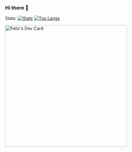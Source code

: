 ### Hi there 👋

<!--
**fjshomeplate/fjshomeplate** is a ✨ _special_ ✨ repository because its `README.md` (this file) appears on your GitHub profile.

Here are some ideas to get you started:

- 🔭 I’m currently working on ...
- 🌱 I’m currently learning ...
- 👯 I’m looking to collaborate on ...
- 🤔 I’m looking for help with ...
- 💬 Ask me about ...
- 📫 How to reach me: ...
- 😄 Pronouns: ...
- ⚡ Fun fact: ...
-->

Stats:
[![Stats](https://github-readme-stats.vercel.app/api?username=fjshomeplate)](https://github.com/anuraghazra/github-readme-stats)
[![Top Langs](https://github-readme-stats.vercel.app/api/top-langs/?username=fjshomeplate)](https://github.com/anuraghazra/github-readme-stats)

<a href="https://app.daily.dev/fjshomeplate"><img src="https://api.daily.dev/devcards/6903155af25a4912a635413f889ac5b7.png?r=b0s" width="400" alt="Felix's Dev Card"/></a>
